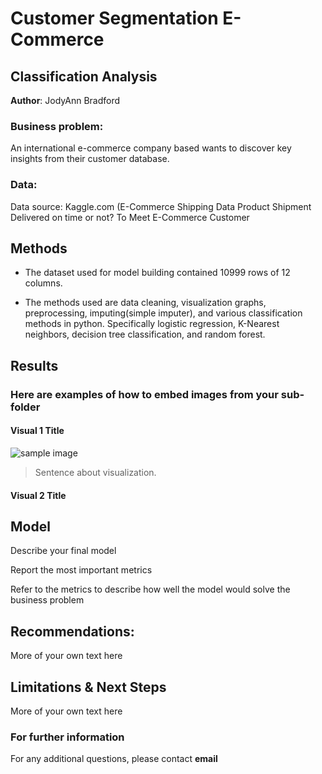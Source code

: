 # Customer Segmentation E-Commerce

## Classification Analysis

**Author**: JodyAnn Bradford 

### Business problem:

An international e-commerce company based wants to discover key insights from their customer database.

### Data:

Data source: Kaggle.com (E-Commerce Shipping Data Product Shipment Delivered on time or not? To Meet E-Commerce Customer


## Methods
- The dataset used for model building contained 10999 rows of 12 columns.

- The methods used are data cleaning, visualization graphs, preprocessing, imputing(simple imputer), and various classification methods in python. Specifically logistic regression, K-Nearest neighbors, decision tree classification, and random forest.


## Results

### Here are examples of how to embed images from your sub-folder


#### Visual 1 Title
![sample image](project1_sample_image.png)

> Sentence about visualization.

#### Visual 2 Title

## Model

Describe your final model

Report the most important metrics

Refer to the metrics to describe how well the model would solve the business problem

## Recommendations:

More of your own text here


## Limitations & Next Steps

More of your own text here


### For further information


For any additional questions, please contact **email**

